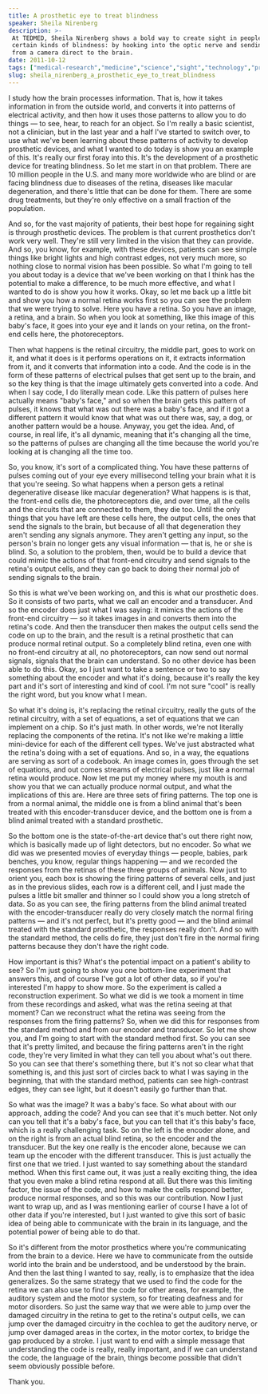 ```yaml
---
title: A prosthetic eye to treat blindness
speaker: Sheila Nirenberg
description: >-
 At TEDMED, Sheila Nirenberg shows a bold way to create sight in people with
 certain kinds of blindness: by hooking into the optic nerve and sending signals
 from a camera direct to the brain.
date: 2011-10-12
tags: ["medical-research","medicine","science","sight","technology","prosthetics","senses","disability","biotech","engineering","innovation","code","neuroscience","surgery","brain"]
slug: sheila_nirenberg_a_prosthetic_eye_to_treat_blindness
---
```


I study how the brain processes information. That is, how it takes information in from the
outside world, and converts it into patterns of electrical activity, and then how it uses
those patterns to allow you to do things — to see, hear, to reach for an object. So I'm
really a basic scientist, not a clinician, but in the last year and a half I've started to
switch over, to use what we've been learning about these patterns of activity to develop
prosthetic devices, and what I wanted to do today is show you an example of this. It's
really our first foray into this. It's the development of a prosthetic device for treating
blindness. So let me start in on that problem. There are 10 million people in the U.S. and
many more worldwide who are blind or are facing blindness due to diseases of the retina,
diseases like macular degeneration, and there's little that can be done for them. There
are some drug treatments, but they're only effective on a small fraction of the
population.

And so, for the vast majority of patients, their best hope for regaining sight is through
prosthetic devices. The problem is that current prosthetics don't work very well. They're
still very limited in the vision that they can provide. And so, you know, for example,
with these devices, patients can see simple things like bright lights and high contrast
edges, not very much more, so nothing close to normal vision has been possible. So what I'm
going to tell you about today is a device that we've been working on that I think has the
potential to make a difference, to be much more effective, and what I wanted to do is show
you how it works. Okay, so let me back up a little bit and show you how a normal retina
works first so you can see the problem that we were trying to solve. Here you have a
retina. So you have an image, a retina, and a brain. So when you look at something, like
this image of this baby's face, it goes into your eye and it lands on your retina, on the
front-end cells here, the photoreceptors.

Then what happens is the retinal circuitry, the middle part, goes to work on it, and what
it does is it performs operations on it, it extracts information from it, and it converts
that information into a code. And the code is in the form of these patterns of electrical
pulses that get sent up to the brain, and so the key thing is that the image ultimately
gets converted into a code. And when I say code, I do literally mean code. Like this
pattern of pulses here actually means "baby's face," and so when the brain gets this
pattern of pulses, it knows that what was out there was a baby's face, and if it got a
different pattern it would know that what was out there was, say, a dog, or another
pattern would be a house. Anyway, you get the idea. And, of course, in real life, it's all
dynamic, meaning that it's changing all the time, so the patterns of pulses are changing
all the time because the world you're looking at is changing all the time
too.

So, you know, it's sort of a complicated thing. You have these patterns of pulses coming
out of your eye every millisecond telling your brain what it is that you're seeing. So
what happens when a person gets a retinal degenerative disease like macular degeneration?
What happens is is that, the front-end cells die, the photoreceptors die, and over time,
all the cells and the circuits that are connected to them, they die too. Until the only
things that you have left are these cells here, the output cells, the ones that send the
signals to the brain, but because of all that degeneration they aren't sending any signals
anymore. They aren't getting any input, so the person's brain no longer gets any visual
information — that is, he or she is blind. So, a solution to the problem, then, would be to
build a device that could mimic the actions of that front-end circuitry and send signals
to the retina's output cells, and they can go back to doing their normal job of sending
signals to the brain.

So this is what we've been working on, and this is what our prosthetic does. So it
consists of two parts, what we call an encoder and a transducer. And so the encoder does
just what I was saying: it mimics the actions of the front-end circuitry — so it takes
images in and converts them into the retina's code. And then the transducer then makes the
output cells send the code on up to the brain, and the result is a retinal prosthetic that
can produce normal retinal output. So a completely blind retina, even one with no
front-end circuitry at all, no photoreceptors, can now send out normal signals, signals
that the brain can understand. So no other device has been able to do this. Okay, so I just
want to take a sentence or two to say something about the encoder and what it's doing,
because it's really the key part and it's sort of interesting and kind of cool. I'm not
sure "cool" is really the right word, but you know what I mean.

So what it's doing is, it's replacing the retinal circuitry, really the guts of the
retinal circuitry, with a set of equations, a set of equations that we can implement on a
chip. So it's just math. In other words, we're not literally replacing the components of
the retina. It's not like we're making a little mini-device for each of the different cell
types. We've just abstracted what the retina's doing with a set of equations. And so, in a
way, the equations are serving as sort of a codebook. An image comes in, goes through the
set of equations, and out comes streams of electrical pulses, just like a normal retina
would produce. Now let me put my money where my mouth is and show you that we can actually
produce normal output, and what the implications of this are. Here are three sets of
firing patterns. The top one is from a normal animal, the middle one is from a blind
animal that's been treated with this encoder-transducer device, and the bottom one is from
a blind animal treated with a standard prosthetic.

So the bottom one is the state-of-the-art device that's out there right now, which is
basically made up of light detectors, but no encoder. So what we did was we presented
movies of everyday things — people, babies, park benches, you know, regular things
happening — and we recorded the responses from the retinas of these three groups of
animals. Now just to orient you, each box is showing the firing patterns of several cells,
and just as in the previous slides, each row is a different cell, and I just made the
pulses a little bit smaller and thinner so I could show you a long stretch of data. So as
you can see, the firing patterns from the blind animal treated with the encoder-transducer
really do very closely match the normal firing patterns — and it's not perfect, but it's
pretty good — and the blind animal treated with the standard prosthetic, the responses
really don't. And so with the standard method, the cells do fire, they just don't fire in
the normal firing patterns because they don't have the right code.

How important is this? What's the potential impact on a patient's ability to see? So I'm
just going to show you one bottom-line experiment that answers this, and of course I've
got a lot of other data, so if you're interested I'm happy to show more. So the experiment
is called a reconstruction experiment. So what we did is we took a moment in time from
these recordings and asked, what was the retina seeing at that moment? Can we reconstruct
what the retina was seeing from the responses from the firing patterns? So, when we did
this for responses from the standard method and from our encoder and transducer. So let me
show you, and I'm going to start with the standard method first. So you can see that it's
pretty limited, and because the firing patterns aren't in the right code, they're very
limited in what they can tell you about what's out there. So you can see that there's
something there, but it's not so clear what that something is, and this just sort of
circles back to what I was saying in the beginning, that with the standard method,
patients can see high-contrast edges, they can see light, but it doesn't easily go further
than that.

So what was the image? It was a baby's face. So what about with our approach, adding the
code? And you can see that it's much better. Not only can you tell that it's a baby's
face, but you can tell that it's this baby's face, which is a really challenging task. So
on the left is the encoder alone, and on the right is from an actual blind retina, so the
encoder and the transducer. But the key one really is the encoder alone, because we can
team up the encoder with the different transducer. This is just actually the first one that
we tried. I just wanted to say something about the standard method. When this first came
out, it was just a really exciting thing, the idea that you even make a blind retina
respond at all. But there was this limiting factor, the issue of the code, and how to make
the cells respond better, produce normal responses, and so this was our contribution. Now
I just want to wrap up, and as I was mentioning earlier of course I have a lot of other
data if you're interested, but I just wanted to give this sort of basic idea of being able
to communicate with the brain in its language, and the potential power of being able to do
that.

So it's different from the motor prosthetics where you're communicating from the brain to
a device. Here we have to communicate from the outside world into the brain and be
understood, and be understood by the brain. And then the last thing I wanted to say,
really, is to emphasize that the idea generalizes. So the same strategy that we used to
find the code for the retina we can also use to find the code for other areas, for
example, the auditory system and the motor system, so for treating deafness and for motor
disorders. So just the same way that we were able to jump over the damaged circuitry in
the retina to get to the retina's output cells, we can jump over the damaged circuitry in
the cochlea to get the auditory nerve, or jump over damaged areas in the cortex, in the
motor cortex, to bridge the gap produced by a stroke. I just want to end with a simple
message that understanding the code is really, really important, and if we can understand
the code, the language of the brain, things become possible that didn't seem obviously
possible before.

Thank you.

<!--
ad_duration=3.33
comment_count=113
event="TEDMED 2011"
external_start_time=0
intro_duration=11.82
is_subtitle_required="False"
is_talk_featured="True"
language="en"
language_swap="False"
native_language="en"
number_of_related_talks=6
number_of_speakers=1
number_of_subtitled_videos=28
number_of_tags=15
number_of_talk_download_languages=29
number_of_talk_more_resources=0
number_of_talk_recommendations=0
number_of_talks_take_actions=0
post_ad_duration=0.83
published_timestamp="2011-12-20 16:08:37"
recording_date="2011-10-12"
speaker_description="Neuroscientist"
speaker_is_published=1
speaker_name="Sheila Nirenberg"
talk_name="A prosthetic eye to treat blindness"
talks_tags=["medical-research","medicine","science","sight","technology","prosthetics","senses","disability","biotech","engineering","innovation","code","neuroscience","surgery","brain"]
url_audio="https://download.ted.com/talks/SheilaNirenberg_2011P.mp3?apikey=acme-roadrunner"
url_photo_speaker="https://pe.tedcdn.com/images/ted/83b4a96dcc2898efc6e5f648e21a4a59f9b8ae5a_254x191.jpg"
url_photo_talk="https://pe.tedcdn.com/images/ted/f9e53c7bb152b2e5c8c07e5a199e4d14d17baac6_800x600.jpg"
url_webpage="https://www.ted.com/talks/sheila_nirenberg_a_prosthetic_eye_to_treat_blindness"
video_type_name="TED Stage Talk"
-->
